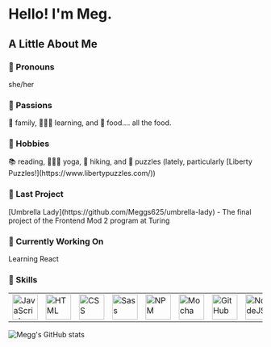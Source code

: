 <h1> Hello! I'm Meg. </h1>

<h2> A Little About Me </h2>
<h3>🌻  Pronouns</h3> she/her
<h3>🌻  Passions</h3> 💞 family, 🙋🏻‍♀️ learning, and 🍲 food.... all the food.
<h3>🌻  Hobbies</h3> 📚 reading, 🧘🏻‍♀️ yoga, 🥾 hiking, and 🧩 puzzles (lately, particularly [Liberty Puzzles!](https://www.libertypuzzles.com/))
<h3>🌻  Last Project</h3> [Umbrella Lady](https://github.com/Meggs625/umbrella-lady) - The final project of the Frontend Mod 2 program at Turing
<h3>🌻  Currently Working On</h3> Learning React
<h3>🌻  Skills</h3> 
<table>
     <tr>
        <td><img src="https://github.com/tkswann2/tech-logos/blob/master/jslogo.png" alt="JavaScript" width="50" height="auto" /></td>
        <td><img src="https://github.com/tkswann2/tech-logos/blob/master/html5.png" alt="HTML" width="50" height="auto" /></td>
        <td><img src="https://github.com/tkswann2/tech-logos/blob/master/css3.png" alt="CSS" width="50" height="auto" /></td>
        <td><img src="https://github.com/tkswann2/tech-logos/blob/master/sass.png" alt="Sass" width="50" height="auto" /></td>
        <td><img src="https://github.com/tkswann2/tech-logos/blob/master/npm.png" alt="NPM" width="50" height="auto" /></td>
        <td><img src="https://github.com/tkswann2/tech-logos/blob/master/mocha.png" alt="Mocha" width="50" height="auto" /></td>
        <td><img src="https://github.com/tkswann2/tech-logos/blob/master/github.png" alt="GitHub" width="50" height="auto" /></td>
        <td><img src="https://github.com/tkswann2/tech-logos/blob/master/nodejs.png" alt="NodeJS" width="50" height="auto" /></td>
    </tr>
 </table>


![Megg's GitHub stats](https://github-readme-stats.vercel.app/api?username=meggs625&theme=radical&show_icons=true)
